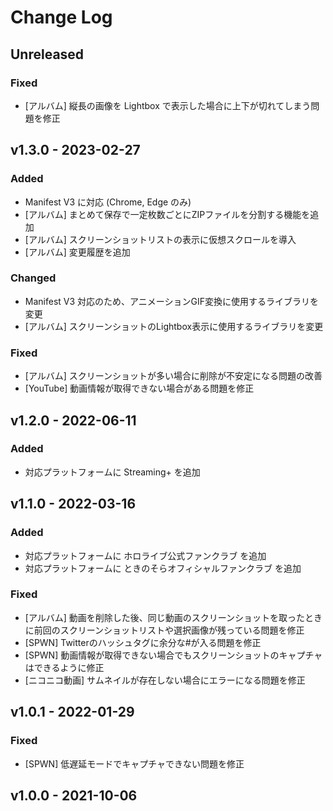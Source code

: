 # Change Log

## Unreleased

### Fixed

- [アルバム] 縦長の画像を Lightbox で表示した場合に上下が切れてしまう問題を修正

## v1.3.0 - 2023-02-27

### Added

- Manifest V3 に対応 (Chrome, Edge のみ)
- [アルバム] まとめて保存で一定枚数ごとにZIPファイルを分割する機能を追加
- [アルバム] スクリーンショットリストの表示に仮想スクロールを導入
- [アルバム] 変更履歴を追加

### Changed

- Manifest V3 対応のため、アニメーションGIF変換に使用するライブラリを変更
- [アルバム] スクリーンショットのLightbox表示に使用するライブラリを変更

### Fixed

- [アルバム] スクリーンショットが多い場合に削除が不安定になる問題の改善
- [YouTube] 動画情報が取得できない場合がある問題を修正

## v1.2.0 - 2022-06-11

### Added

- 対応プラットフォームに Streaming+ を追加

## v1.1.0 - 2022-03-16

### Added

- 対応プラットフォームに ホロライブ公式ファンクラブ を追加
- 対応プラットフォームに ときのそらオフィシャルファンクラブ を追加

### Fixed

- [アルバム] 動画を削除した後、同じ動画のスクリーンショットを取ったときに前回のスクリーンショットリストや選択画像が残っている問題を修正
- [SPWN] Twitterのハッシュタグに余分な#が入る問題を修正
- [SPWN] 動画情報が取得できない場合でもスクリーンショットのキャプチャはできるように修正
- [ニコニコ動画] サムネイルが存在しない場合にエラーになる問題を修正

## v1.0.1 - 2022-01-29

### Fixed

- [SPWN] 低遅延モードでキャプチャできない問題を修正

## v1.0.0 - 2021-10-06
